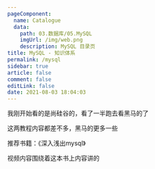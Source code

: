 ```yaml
---
pageComponent: 
  name: Catalogue
  data: 
    path: 03.数据库/05.MySQL
    imgUrl: /img/web.png
    description: MySQL 目录页
title: MySQL - 知识体系
permalink: /mysql
sidebar: true
article: false
comment: false
editLink: false
date: 2021-08-03 18:04:03
---
```




我刚开始看的是尚硅谷的，看了一半跑去看黑马的了

这两教程内容都差不多，黑马的更多一些



推荐书籍：《深入浅出mysql》

视频内容围绕着这本书上内容讲的